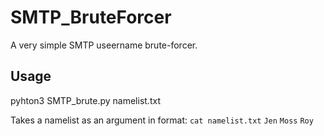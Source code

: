 # SMTP_BruteForcer

A very simple SMTP useername brute-forcer. 

## Usage

pyhton3 SMTP_brute.py namelist.txt

Takes a namelist as an argument in format:
`cat namelist.txt`
`Jen`
`Moss`
`Roy`

